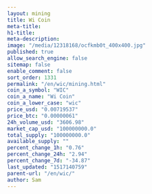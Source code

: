 ```yaml
---
layout: mining
title: Wi Coin
meta-title: 
h1-title: 
meta-description: 
image: "/media/12318168/ocfkmb0t_400x400.jpg"
published: true
allow_search_engine: false
sitemap: false
enable_comment: false
sort_order: 1331
permalink: "/en/wic/mining.html"
coin_a_symbol: "WIC"
coin_a_name: "Wi Coin"
coin_a_lower_case: "wic"
price_usd: "0.00719537"
price_btc: "0.00000061"
24h_volume_usd: "3606.98"
market_cap_usd: "100000000.0"
total_supply: "100000000.0"
available_supply: ""
percent_change_1h: "0.76"
percent_change_24h: "2.94"
percent_change_7d: "-34.87"
last_updated: "1517140759"
parent-url: "/en/wic/"
author: Sam
---
```



